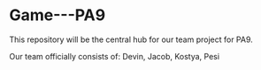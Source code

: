 # Game---PA9

This repository will be the central hub for our team project for PA9. 

Our team officially consists of: Devin, Jacob, Kostya, Pesi
